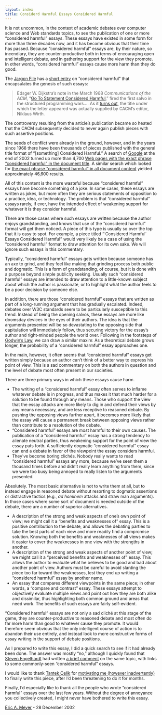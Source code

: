 ```yaml
---
layout: index
title: Considerd Harmful Essays Considered Harmful
---
```


<p>
It is not uncommon, in the context of academic debates over computer science and Web standards topics, to see the publication of one or more “considered harmful” essays.  These essays have existed in some form for more than three decades now, and it has become obvious that their time has passed.  Because “considered harmful” essays are, by their nature, so incendiary, they are counter-productive both in terms of encouraging open and intelligent debate, and in gathering support for the view they promote.  In other words, “considered harmful” essays cause more harm than they do good.
</p>



<p>
The <a href="http://www.tuxedo.org/%7Eesr/jargon/" title="Tuxedo.org: The Jargon File">Jargon File</a> has a <a href="http://www.tuxedo.org/%7Eesr/jargon/html/entry/considered-harmful.html" title="Jaron File entry: 'considered harmful'">short entry</a> on “considered harmful” that encapsulates the genesis of such essays:
</p>
<blockquote>
Edsger W. Dijkstra’s note in the March 1968 <cite>Communications of the ACM</cite>, “<a href="http://www.acm.org/classics/oct95/" title="acm.org: 'Go To Statement Considered Harmful'">Go To Statement Considered Harmful</a>,” fired the first salvo in the structured programming wars….  As it <a href="http://www.theregister.co.uk/content/4/26585.html" title="The Register's obituary for Edsger Dijkstra">turns out</a>, the title under which the letter appeared was actually supplied by CACM’s editor, Niklaus Wirth.
</blockquote>
<p>
The controversy resulting from the article’s publication became so heated that the CACM subsequently decided to never again publish pieces with such assertive positions.
</p>
<p>
The seeds of conflict were already in the ground, however, and in the years since 1968 there have been thousands of pieces published with the general title format of “[something] Considered Harmful.”  A search of <a href="http://www.google.com/" title="Google.com">Google</a> at the end of 2002 turned up more than 4,700 <a href="http://www.google.com/search?as_q=&amp;num=20&amp;hl=en&amp;ie=ISO-8859-1&amp;btnG=Google+Search&amp;as_epq=considered+harmful&amp;as_occt=title" title="Google.com: Title search for 'considered harmful'">Web pages with the exact phrase “considered harmful” in the document title</a>.  A similar search which looked for <a href="http://www.google.com/search?num=20&amp;hl=en&amp;lr=&amp;ie=ISO-8859-1&amp;q=%22considered+harmful%22" title="Google.com: Content search for 'considered harmful'">the exact phrase “considered harmful” in all document content</a> yielded approximately 46,600 results.
</p>
<p>
All of this content is the more wasteful because “considered harmful” essays have become something of a joke.  In some cases, these essays are written as jokes, but more often they are serious statements of opposition to a practice, idea, or technology.  The problem is that “considered harmful” essays rarely, if ever, have the intended effect of weakening support for whatever it is they consider harmful. 
</p>



<p>
There are those cases where such essays are written because the author enjoys grandstanding, and knows that use of the “considered harmful” format will get them noticed.  A piece of this type is usually so over the top that it is easy to spot.  For example, a piece titled “‘Considered Harmful’ Essays Considered Harmful” would very likely be a case of using the “considered harmful” format to draw attention for its own sake.  We will ignore such essays in this commentary.
</p>
<p>
Typically, “considered harmful” essays gets written because someone has an axe to grind, and they feel like making that grinding process both public and dogmatic.  This is a form of grandstanding, of course, but it is done with a purpose beyond simple publicity seeking.  Usually such “considered harmful” essays are intended to draw attention to a little-known subject about which the author is passionate, or to highlight what the author feels to be a poor decision by someone else.
</p>
<p>
In addition, there are those “considered harmful” essays that are written as part of a long-running argument that has gradually escalated.  Indeed, debates over W3C standards seem to be particularly susceptible to this trend.  Instead of being the opening salvos, these essays are more like doomsday devices in the eyes of their authors.  The idea is that the arguments presented will be so devastating to the opposing side that capitulation will immediately follow, thus securing victory for the essay’s author and right-minded people the world over.  Following in the footsteps of <a href="http://www.tuxedo.org/%7Eesr/jargon/html/entry/Godwin's-Law.html" title="Jargon File entry: Godwin's Law">Godwin’s Law</a>, we can draw a similar maxim: As a theoretical debate grows longer, the probability of a “considered harmful” essay approaches one.
</p>
<p>
In the main, however, it often seems that “considered harmful” essays get written simply because an author can’t think of a better way to express his point of view.  This is a sad commentary on both the authors in question and the level of debate most often present in our societies.
</p>



<p>
There are three primary ways in which these essays cause harm.
</p>
<ul>
<li>The writing of a “considered harmful” essay often serves to inflame whatever debate is in progress, and thus makes it that much harder for a solution to be found through any means.  Those who support the view that the essay attacks are more likely to dig in and defend their views by any means necessary, and are less receptive to reasoned debate.  By pushing the opposing views further apart, it becomes more likely that the essay will cause a permanent break between opposing views rather than contribute to a resolution of the debate.</li>
<li>“Considered harmful” essays are most harmful to their own causes.  The publication of a “considered harmful” essay has a strong tendency to alienate neutral parties, thus weakening support for the point of view the essay puts forth.  A sufficiently dogmatic “considered harmful” essay can end a debate in favor of the viewpoint the essay considers harmful.</li>
<li>They’ve become boring clichés.  Nobody really wants to read “considered harmful” essays any more, because we’ve seen them a thousand times before and didn’t really learn anything from them, since we were too busy being annoyed to really listen to the arguments presented.</li>
</ul>



<p>
Absolutely.  The most basic alternative is not to write them at all, but to instead engage in reasoned debate without resorting to dogmatic assertions or distractive tactics (e.g., <i>ad hominem</i> attacks and straw man arguments).  In those cases where some sort of document is needed outside of the debate, there are a number of superior alternatives.
</p>
<ul>
<li>A description of the strong and weak aspects of one’s own point of view; we might call it a “benefits and weaknesses of” essay.  This is a positive contribution to the debate, and allows the debating parties to take the best parts of each view and more readily find a compromise solution.  Knowing both the benefits and weaknesses of all views makes it easier to cover the weaknesses in one view with the strengths in another.</li>
<li>A description of the strong and weak aspects of another point of view; we might call it a “perceived benefits and weaknesses of” essay.  This allows the author to evaluate what he believes to be good and bad about another point of view.  Authors must be careful to avoid slanting the piece too far toward the weaknesses, lest they end up writing a “considered harmful” essay by another name.</li>
<li>An essay that compares different viewpoints in the same piece; in other words, a “compare and contrast” essay.  These essays attempt to objectively evaluate multiple views and point out how they are both alike and dissimilar, thus highlighting both common ground and areas that need work.  The benefits of such essays are fairly self-evident.</li>
</ul>


<p>
“Considered harmful” essays are not only a sad cliché at this stage of the game, they are counter-productive to reasoned debate and most often do far more harm than good to whatever cause they promote.  It would therefore seem obvious that the only intelligent course of action is to abandon their use entirely, and instead look to more constructive forms of essay writing in the support of debate positions.
</p>



<p>
As I prepared to write this essay, I did a quick search to see if it had already been done.  The answer was mostly “no,” although I quickly found that <a href="http://www.deez.info/sengelha/" title="Steven Englehardt's Web site">Steven Engelhardt</a> had written <a href="http://www.deez.info/sengelha/writings/considered-harmful/" title="'Considered Harmful' Considered Harmful">a brief comment</a> on the same topic, with links to some commonly-seen “considered harmful” essays.
</p>
<p>
I would like to thank <a href="http://www.tantek.com/" title="Tantek's Web site">Tantek Çelik</a> for <a href="http://www.tantek.com/log/2002/12.html#web20021224t2359" title="Tantek's 24 December 2002 entry">motivating me (however inadvertently)</a> to finally write this piece, after I’d been threatening to do it for months.
</p>
<p>
Finally, I’d especially like to thank all the people who wrote “considered harmful” essays over the last few years.  Without the degree of annoyance you collectively created, I might never have bothered to write this essay.
</p>

<p id="footer">
<a href="http://www.meyerweb.com/eric/" title="Eric's personal Web page">Eric A. Meyer</a> - 28 December 2002
</p>
